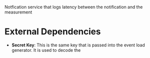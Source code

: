 Notfication service that logs latency between the notification and the
measurement

# External Dependencies

- **Secret Key**: This is the same key that is passed into the event load
  generator. It is used to decode the 
